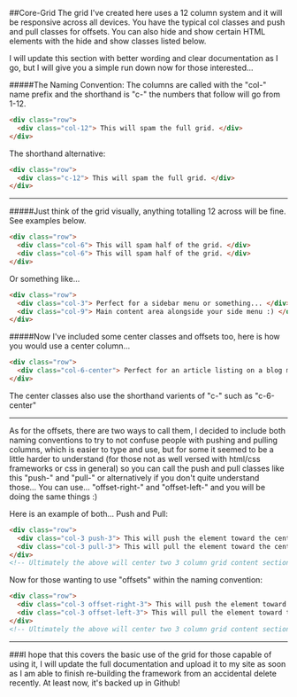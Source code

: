 ##Core-Grid
The grid I've created here uses a 12 column system and it will be responsive across all devices. You have the typical col classes and push and pull classes for offsets. You can also hide and show certain HTML elements with the hide and show classes listed below.

I will update this section with better wording and clear documentation as I go, but I will give you a simple run down now for those interested...

#####The Naming Convention:
The columns are called with the "col-" name prefix and the shorthand is "c-" the numbers that follow will go from 1-12. 

```HTML
<div class="row">
  <div class="col-12"> This will spam the full grid. </div>
</div>
```
The shorthand alternative:
```HTML
<div class="row">
  <div class="c-12"> This will spam the full grid. </div>
</div>
```

---

#####Just think of the grid visually, anything totalling 12 across will be fine. See examples below.

```HTML
<div class="row">
  <div class="col-6"> This will spam half of the grid. </div>
  <div class="col-6"> This will spam half of the grid. </div>
</div>
```
Or something like...
```HTML
<div class="row">
  <div class="col-3"> Perfect for a sidebar menu or something... </div>
  <div class="col-9"> Main content area alongside your side menu :) </div>
</div>
```

#####Now I've included some center classes and offsets too, here is how you would use a center column...

```HTML
<div class="row">
  <div class="col-6-center"> Perfect for an article listing on a blog maybe? </div>
</div>
```
The center classes also use the shorthand varients of "c-" such as "c-6-center"

---

As for the offsets, there are two ways to call them, I decided to include both naming conventions to try to not confuse people with pushing and pulling columns, which is easier to type and use, but for some it seemed to be a little harder to understand (for those not as well versed with html/css frameworks or css in general) so you can call the push and pull classes like this "push-" and "pull-" or alternatively if you don't quite understand those... You can use... "offset-right-" and "offset-left-" and you will be doing the same things :)

Here is an example of both... Push and Pull:
```HTML
<div class="row">
  <div class="col-3 push-3"> This will push the element toward the center towards the right</div>
  <div class="col-3 pull-3"> This will pull the element toward the center towards the left </div>
</div>
<!-- Ultimately the above will center two 3 column grid content sections next to each other, if you do the math it all still totals to 12-->
```
Now for those wanting to use "offsets" within the naming convention:
```HTML
<div class="row">
  <div class="col-3 offset-right-3"> This will push the element toward the center towards the right</div>
  <div class="col-3 offset-left-3"> This will pull the element toward the center towards the left </div>
</div>
<!-- Ultimately the above will center two 3 column grid content sections next to each other, if you do the math it all still totals to 12-->
```

---


###I hope that this covers the basic use of the grid for those capable of using it, I will update the full documentation and upload it to my site as soon as I am able to finish re-building the framework from an accidental delete recently. At least now, it's backed up in Github!
